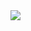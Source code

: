 <img src='https://64.media.tumblr.com/79ca5c238c3031fd16a2fc17e4af3f8b/c36b0009e371b0fc-0d/s400x600/00ab3736e8b8bee201c33ce3e1c2a1227a592f89.pnj'>
